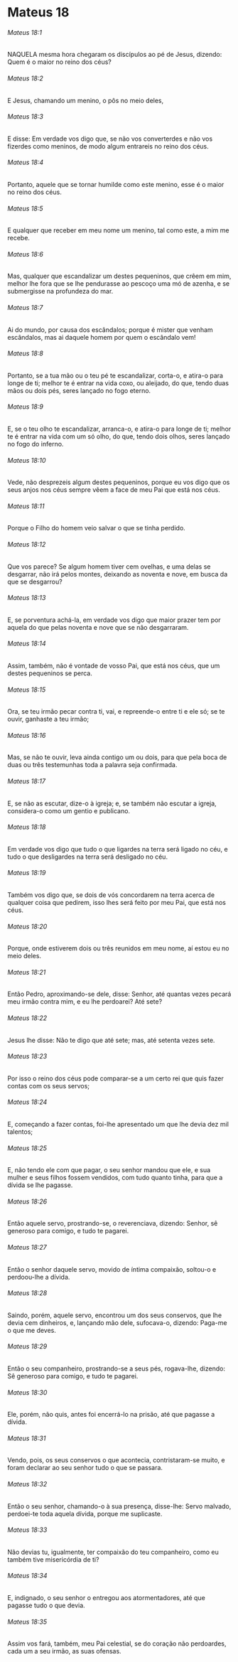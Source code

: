 # Mateus 18

###### Mateus 18:1

NAQUELA mesma hora chegaram os discípulos ao pé de Jesus, dizendo: Quem é o maior no reino dos céus?

###### Mateus 18:2

E Jesus, chamando um menino, o pôs no meio deles,

###### Mateus 18:3

E disse: Em verdade vos digo que, se não vos converterdes e não vos fizerdes como meninos, de modo algum entrareis no reino dos céus.

###### Mateus 18:4

Portanto, aquele que se tornar humilde como este menino, esse é o maior no reino dos céus.

###### Mateus 18:5

E qualquer que receber em meu nome um menino, tal como este, a mim me recebe.

###### Mateus 18:6

Mas, qualquer que escandalizar um destes pequeninos, que crêem em mim, melhor lhe fora que se lhe pendurasse ao pescoço uma mó de azenha, e se submergisse na profundeza do mar.

###### Mateus 18:7

Ai do mundo, por causa dos escândalos; porque é mister que venham escândalos, mas ai daquele homem por quem o escândalo vem!

###### Mateus 18:8

Portanto, se a tua mão ou o teu pé te escandalizar, corta-o, e atira-o para longe de ti; melhor te é entrar na vida coxo, ou aleijado, do que, tendo duas mãos ou dois pés, seres lançado no fogo eterno.

###### Mateus 18:9

E, se o teu olho te escandalizar, arranca-o, e atira-o para longe de ti; melhor te é entrar na vida com um só olho, do que, tendo dois olhos, seres lançado no fogo do inferno.

###### Mateus 18:10

Vede, não desprezeis algum destes pequeninos, porque eu vos digo que os seus anjos nos céus sempre vêem a face de meu Pai que está nos céus.

###### Mateus 18:11

Porque o Filho do homem veio salvar o que se tinha perdido.

###### Mateus 18:12

Que vos parece? Se algum homem tiver cem ovelhas, e uma delas se desgarrar, não irá pelos montes, deixando as noventa e nove, em busca da que se desgarrou?

###### Mateus 18:13

E, se porventura achá-la, em verdade vos digo que maior prazer tem por aquela do que pelas noventa e nove que se não desgarraram.

###### Mateus 18:14

Assim, também, não é vontade de vosso Pai, que está nos céus, que um destes pequeninos se perca.

###### Mateus 18:15

Ora, se teu irmão pecar contra ti, vai, e repreende-o entre ti e ele só; se te ouvir, ganhaste a teu irmão;

###### Mateus 18:16

Mas, se não te ouvir, leva ainda contigo um ou dois, para que pela boca de duas ou três testemunhas toda a palavra seja confirmada.

###### Mateus 18:17

E, se não as escutar, dize-o à igreja; e, se também não escutar a igreja, considera-o como um gentio e publicano.

###### Mateus 18:18

Em verdade vos digo que tudo o que ligardes na terra será ligado no céu, e tudo o que desligardes na terra será desligado no céu.

###### Mateus 18:19

Também vos digo que, se dois de vós concordarem na terra acerca de qualquer coisa que pedirem, isso lhes será feito por meu Pai, que está nos céus.

###### Mateus 18:20

Porque, onde estiverem dois ou três reunidos em meu nome, aí estou eu no meio deles.

###### Mateus 18:21

Então Pedro, aproximando-se dele, disse: Senhor, até quantas vezes pecará meu irmão contra mim, e eu lhe perdoarei? Até sete?

###### Mateus 18:22

Jesus lhe disse: Não te digo que até sete; mas, até setenta vezes sete.

###### Mateus 18:23

Por isso o reino dos céus pode comparar-se a um certo rei que quis fazer contas com os seus servos;

###### Mateus 18:24

E, começando a fazer contas, foi-lhe apresentado um que lhe devia dez mil talentos;

###### Mateus 18:25

E, não tendo ele com que pagar, o seu senhor mandou que ele, e sua mulher e seus filhos fossem vendidos, com tudo quanto tinha, para que a dívida se lhe pagasse.

###### Mateus 18:26

Então aquele servo, prostrando-se, o reverenciava, dizendo: Senhor, sê generoso para comigo, e tudo te pagarei.

###### Mateus 18:27

Então o senhor daquele servo, movido de íntima compaixão, soltou-o e perdoou-lhe a dívida.

###### Mateus 18:28

Saindo, porém, aquele servo, encontrou um dos seus conservos, que lhe devia cem dinheiros, e, lançando mão dele, sufocava-o, dizendo: Paga-me o que me deves.

###### Mateus 18:29

Então o seu companheiro, prostrando-se a seus pés, rogava-lhe, dizendo: Sê generoso para comigo, e tudo te pagarei.

###### Mateus 18:30

Ele, porém, não quis, antes foi encerrá-lo na prisão, até que pagasse a dívida.

###### Mateus 18:31

Vendo, pois, os seus conservos o que acontecia, contristaram-se muito, e foram declarar ao seu senhor tudo o que se passara.

###### Mateus 18:32

Então o seu senhor, chamando-o à sua presença, disse-lhe: Servo malvado, perdoei-te toda aquela dívida, porque me suplicaste.

###### Mateus 18:33

Não devias tu, igualmente, ter compaixão do teu companheiro, como eu também tive misericórdia de ti?

###### Mateus 18:34

E, indignado, o seu senhor o entregou aos atormentadores, até que pagasse tudo o que devia.

###### Mateus 18:35

Assim vos fará, também, meu Pai celestial, se do coração não perdoardes, cada um a seu irmão, as suas ofensas.

